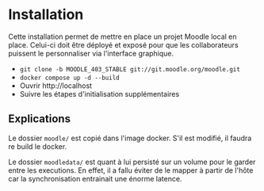# Installation

Cette installation permet de mettre en place un projet Moodle local en place. Celui-ci doit être déployé et exposé pour que les collaborateurs puissent le personnaliser via l'interface graphique.

-   `git clone -b MOODLE_403_STABLE git://git.moodle.org/moodle.git`
-   `docker compose up -d --build`
-   Ouvrir http://localhost
-   Suivre les étapes d'initialisation supplémentaires

## Explications

Le dossier `moodle/` est copié dans l'image docker. S'il est modifié, il faudra re build le docker.

Le dossier `moodledata/` est quant à lui persisté sur un volume pour le garder entre les executions. En effet, il a fallu éviter de le mapper à partir de l'hôte car la synchronisation entrainait une énorme latence.
